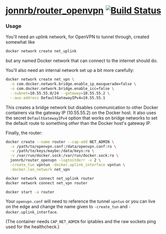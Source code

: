 # [jonnrb/router\_openvpn](https://hub.docker.com/r/jonnrb/router_openvpn) [![Build Status](https://drone.jonnrb.com/api/badges/jon/network_containers/status.svg?branch=master)](https://drone.jonnrb.com/jon/network_containers)

### Usage

You'll need an uplink network, for OpenVPN to tunnel through, created somewhat
like

```bash
docker network create net_uplink
```

but any named Docker network that can connect to the internet should do.

You'll also need an internal network set up a bit more carefully:

```bash
docker network create net_vpn \
  -o com.docker.network.bridge.enable_ip_masquerade=false \
  -o com.docker.network.bridge.enable_icc=false \
  --subnet=10.55.55.0/24 --gateway=10.55.55.2 \
  --aux-address DefaultGatewayIPv4=10.55.55.1
```

This creates a bridge network but disables communication to other Docker
containers via the gateway IP (10.55.55.2) on the Docker host. It also uses the
secret `DefaultGatewayIPv4` option that works on bridge networks to set the
default route to something _other_ than the Docker host's gateway IP.

Finally, the router:

```bash
docker create --name router --cap-add NET_ADMIN \
  -v /path/to/openvpn.conf:/data/openvpn.conf:ro \
  -v /path/to/keys/maybe:/data/keys:ro \
  -v /var/run/docker.sock:/var/run/docker.sock:ro \
  jonnrb/router_openvpn -logtostderr -v 2 \
  -create_tun vpntun -docker.uplink_interface vpntun \
  -docker.lan_network net_vpn

docker network connect net_uplink router
docker network connect net_vpn router

docker start -a router
```

Your `openvpn.conf` will need to reference the tunnel `vpntun` or you can live
on the edge and change the name given to `-create_tun` and
`-docker.uplink_interface`.

(The container needs `CAP_NET_ADMIN` for iptables and the raw sockets ping used
for the healthcheck.)
